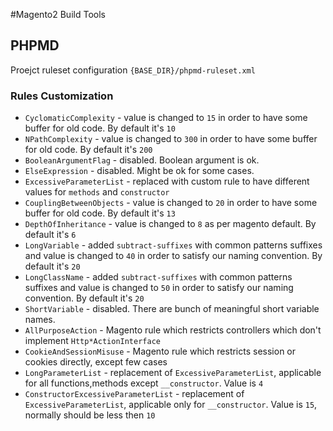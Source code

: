 #Magento2 Build Tools

## PHPMD

Proejct ruleset configuration `{BASE_DIR}/phpmd-ruleset.xml`

### Rules Customization

* `CyclomaticComplexity` - value is changed to `15` in order to have some buffer for old code. By default it's `10`
* `NPathComplexity` - value is changed to `300` in order to have some buffer for old code. By default it's `200`
* `BooleanArgumentFlag` - disabled. Boolean argument is ok.
* `ElseExpression` - disabled. Might be ok for some cases.
* `ExcessiveParameterList` - replaced with custom rule to have different values for `methods` and `constructor`
* `CouplingBetweenObjects` - value is changed to `20` in order to have some buffer for old code. By default it's `13`
* `DepthOfInheritance` - value is changed to `8` as per magento default. By default it's `6`
* `LongVariable` - added `subtract-suffixes` with common patterns suffixes and value is changed to `40` in order to satisfy our naming convention. By default it's `20`
* `LongClassName` - added `subtract-suffixes` with common patterns suffixes and value is changed to `50` in order to satisfy our naming convention. By default it's `20`
* `ShortVariable` - disabled. There are bunch of meaningful short variable names.
* `AllPurposeAction` - Magento rule which restricts controllers which don't implement `Http*ActionInterface`
* `CookieAndSessionMisuse` - Magento rule which restricts session or cookies directly, except few cases
* `LongParameterList` - replacement of `ExcessiveParameterList`, applicable for all functions,methods except `__constructor`. Value is `4`
* `ConstructorExcessiveParameterList` - replacement of `ExcessiveParameterList`, applicable only for `__constructor`. Value is `15`, normally should be less then `10`
